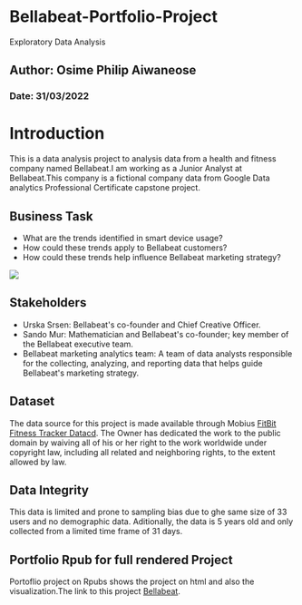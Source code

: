 # Bellabeat-Portfolio-Project
Exploratory Data Analysis

## Author: Osime Philip Aiwaneose
### Date: 31/03/2022

# Introduction
This is a data analysis project to analysis data from a health and fitness company named Bellabeat.I am working as a Junior Analyst at Bellabeat.This company is a fictional company data from Google Data analytics Professional Certificate capstone project.

## Business Task
*    What are the trends identified in smart device usage?
*    How could these trends apply to Bellabeat customers?
*    How could these trends help influence Bellabeat marketing strategy?

![](Bellabeat-Portfolio-Project/Bellabeat.png)


## Stakeholders
+ Urska Srsen: Bellabeat's co-founder and Chief Creative Officer.
+ Sando Mur: Mathematician and Bellabeat's co-founder; key member of the Bellabeat executive team.
+ Bellabeat marketing analytics team: A team of data analysts responsible for the collecting, analyzing, and reporting data that helps guide Bellabeat's marketing strategy.

## Dataset 
The data source for this project is made available through Mobius [FitBit Fitness Tracker Datacd](https://www.kaggle.com/datasets/arashnic/fitbit). The Owner has dedicated the work to the public domain by waiving all of his or her right to the work worldwide under copyright law, including all related and neighboring rights, to the extent allowed by law.

## Data Integrity
This data is limited and prone to sampling bias due to ghe same size of 33 users and no demographic data. Aditionally, the data is 5 years old and only collected from a limited time frame of 31 days.

## Portfolio Rpub for full rendered Project
Portoflio project on Rpubs shows the project on html and also the visualization.The link to this project [Bellabeat](https://rpubs.com/Donphosa/884602).
